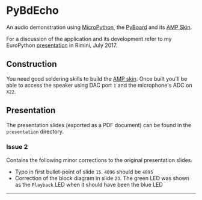 # PyBdEcho
An audio demonstration using [MicroPython], the [PyBoard] and its [AMP Skin].

For a discussion of the application and its development refer to my
EuroPython [presentation] in Rimini, July 2017.

## Construction
You need good soldering skills to build the [AMP skin].
Once built you'll be able to access the speaker
using DAC port `1` and the microphone's ADC on `X22`.

## Presentation
The presentation slides (exported as a PDF document) can be found in the
`presentation` directory.

### Issue 2
Contains the following minor corrections to the original presentation slides.

-   Typo in first bullet-point of slide `15`. `4096` should be `4095`
-   Correction of the block diagram in slide `23`. The green LED was shown
    as the `Playback` LED when it should have been the blue LED

---

[MicroPython]:  http://micropython.org
[PyBoard]:      https://micropython.org/store/#/store
[AMP Skin]:     https://micropython.org/store/#/products/AMPv1_0
[Presentation]: https://ep2017.europython.eu/conference/talks/building-a-real-time-embedded-audio-sampling-application-with-micropython
